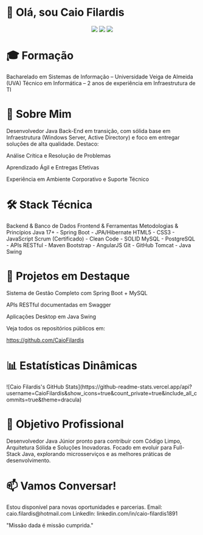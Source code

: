 <h1>👋 Olá, sou Caio Filardis</h1>
<p align="center"> <a href="https://www.linkedin.com/in/caio-filardis1891"><img src="https://img.shields.io/badge/LinkedIn–CaioFilardis-0077B5?style=flat-square&logo=Linkedin&logoColor=white"/></a> <a href="https://github.com/CaioFilardis"><img src="https://img.shields.io/badge/GitHub–CaioFilardis-181717?style=flat-square&logo=github&logoColor=white"/></a> <a href="mailto:caio.filardis@hotmail.com"><img src="https://img.shields.io/badge/Email–caio.filardis@hotmail.com-D14836?style=flat-square&logo=Gmail&logoColor=white"/></a> </p>

 <h1>🎓 Formação</h1>
Bacharelado em Sistemas de Informação – Universidade Veiga de Almeida (UVA)
Técnico em Informática – 2 anos de experiência em Infraestrutura de TI

<h1>💼 Sobre Mim</h1>
Desenvolvedor Java Back-End em transição, com sólida base em Infraestrutura (Windows Server, Active Directory) e foco em entregar soluções de alta qualidade. Destaco:

Análise Crítica e Resolução de Problemas

Aprendizado Ágil e Entregas Efetivas

Experiência em Ambiente Corporativo e Suporte Técnico

<h1>🛠 Stack Técnica</h1>
Backend & Banco de Dados	Frontend & Ferramentas	Metodologias & Princípios
Java 17+ - Spring Boot - JPA/Hibernate	HTML5 - CSS3 - JavaScript	Scrum (Certificado) - Clean Code - SOLID
MySQL - PostgreSQL - APIs RESTful - Maven	Bootstrap - AngularJS	
Git - GitHub	Tomcat - Java Swing	

<h1>🚀 Projetos em Destaque</h1>
Sistema de Gestão Completo com Spring Boot + MySQL

APIs RESTful documentadas em Swagger

Aplicações Desktop em Java Swing

Veja todos os repositórios públicos em:

https://github.com/CaioFilardis

<h1>📊 Estatísticas Dinâmicas</h1>
![Caio Filardis's GitHub Stats](https://github-readme-stats.vercel.app/api?username=CaioFilardis&show_icons=true&count_private=true&include_all_commits=true&theme=dracula)

<h1>🎯 Objetivo Profissional</h1>
Desenvolvedor Java Júnior pronto para contribuir com Código Limpo, Arquitetura Sólida e Soluções Inovadoras. Focado em evoluir para Full-Stack Java, explorando microsserviços e as melhores práticas de desenvolvimento.

<h1>📫 Vamos Conversar!</h1>
Estou disponível para novas oportunidades e parcerias.
Email: caio.filardis@hotmail.com
LinkedIn: linkedin.com/in/caio-filardis1891

"Missão dada é missão cumprida."
